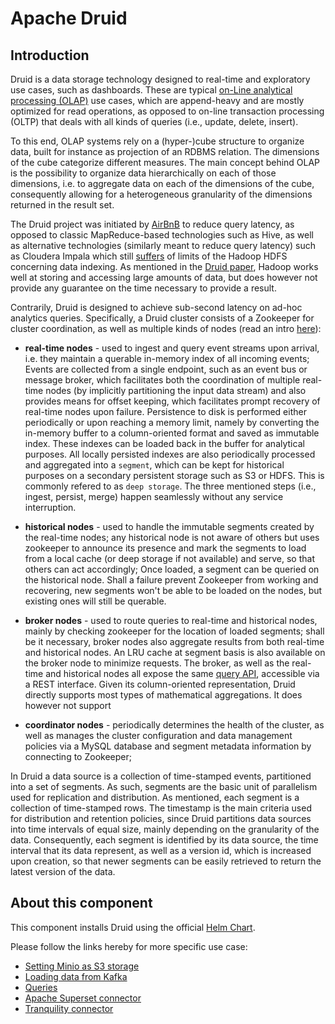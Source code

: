 # Apache Druid

## Introduction

Druid is a data storage technology designed to real-time and exploratory use cases, such as dashboards.
These are typical [on-Line analytical processing (OLAP)](https://en.wikipedia.org/wiki/Online_analytical_processing) use cases, which are append-heavy and are mostly optimized for read operations, as opposed to on-line transaction processing (OLTP) that deals with 
all kinds of queries (i.e., update, delete, insert).

To this end, OLAP systems rely on a (hyper-)cube structure to organize data, built for instance as projection of an RDBMS relation.
The dimensions of the cube categorize different measures. The main concept behind OLAP is the possibility to organize data hierarchically on each of those dimensions, i.e. to aggregate data on each of the dimensions of the cube, consequently allowing for a 
heterogeneous granularity of the dimensions returned in the result set. 

The Druid project was initiated by [AirBnB](https://medium.com/airbnb-engineering/druid-airbnb-data-platform-601c312f2a4c) to reduce query latency, as opposed to classic MapReduce-based technologies such as Hive, as well as alternative technologies (similarly 
meant to reduce query latency) such as Cloudera Impala which still [suffers](http://druid.io/docs/latest/comparisons/druid-vs-sql-on-hadoop.html) of limits of the Hadoop HDFS concerning data indexing. As mentioned in the [Druid 
paper](http://static.druid.io/docs/druid.pdf), Hadoop works well at storing and accessing large amounts of data, but does however not provide any guarantee on the time necessary to provide a result.

Contrarily, Druid is designed to achieve sub-second latency on ad-hoc analytics queries. 
Specifically, a Druid cluster consists of a Zookeeper for cluster coordination, as well as multiple kinds of nodes (read an intro [here](http://druid.io/docs/latest/design/index.html#what-is-druid)):

* **real-time nodes** - used to ingest and query event streams upon arrival, i.e. they maintain a querable in-memory index of all incoming events; Events are collected from a single endpoint, such as an event bus or message broker, which facilitates both the 
coordination of multiple real-time nodes (by implicitly partitioning the input data stream) and also provides means for offset keeping, which facilitates prompt recovery of real-time nodes upon failure. Persistence to disk is performed either periodically or upon 
reaching a memory limit, namely by converting the in-memory buffer to a column-oriented format and saved as immutable index. These indexes can be loaded back in the buffer for analytical purposes. All locally persisted indexes are also periodically processed and 
aggregated into a `segment`, which can be kept for historical purposes on a secondary persistent storage such as S3 or HDFS. This is commonly refered to as `deep storage`. The three mentioned steps (i.e., ingest, persist, merge) happen seamlessly without any 
service interruption.

* **historical nodes** - used to handle the immutable segments created by the real-time nodes; any historical node is not aware of others but uses zookeeper to announce its presence and mark the segments to load from a local cache (or deep storage if not 
available) and serve, so that others can act accordingly; Once loaded, a segment can be queried on the historical node. Shall a failure prevent Zookeeper from working and recovering, new segments won't be able to be loaded on the nodes, but existing ones will still be 
querable.

* **broker nodes** - used to route queries to real-time and historical nodes, mainly by checking zookeeper for the location of loaded segments; shall be it necessary, broker nodes also aggregate results from both real-time and historical nodes. An LRU cache at 
segment basis is also available on the broker node to minimize requests. The broker, as well as the real-time and historical nodes all expose the same [query API](http://druid.io/docs/latest/querying/querying.html), accessible via a REST interface. Given its 
column-oriented representation, Druid directly supports most types of mathematical aggregations. It does however not support 

* **coordinator nodes** - periodically determines the health of the cluster, as well as manages the cluster configuration and data management policies via a MySQL database and segment metadata information by connecting to Zookeeper;

In Druid a data source is a collection of time-stamped events, partitioned into a set of segments.
As such, segments are the basic unit of parallelism used for replication and distribution.
As mentioned, each segment is a collection of time-stamped rows. The timestamp is the main criteria used for distribution and retention policies, since Druid partitions data sources into time intervals of equal size, mainly depending on the granularity of the 
data. Consequently, each segment is identified by its data source, the time interval that its data represent, as well as a version id, which is increased upon creation, so that newer segments can be easily retrieved to return the latest version of the data.

## About this component
This component installs Druid using the official [Helm Chart](https://github.com/helm/charts/tree/master/incubator/druid).  

Please follow the links hereby for more specific use case:  
* [Setting Minio as S3 storage](https://dzone.com/articles/how-to-configure-druid-to-use-minio-as-deep-storag)
* [Loading data from Kafka](http://druid.io/docs/latest/tutorials/tutorial-kafka.html)
* [Queries](http://druid.io/docs/latest/tutorials/tutorial-query.html)
* [Apache Superset connector](https://superset.incubator.apache.org/druid.html)
* [Tranquility connector](https://github.com/druid-io/tranquility)

